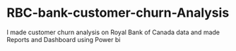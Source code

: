 # RBC-bank-customer-churn-Analysis
I made customer churn analysis on Royal Bank of Canada data and made Reports and Dashboard using Power bi 
